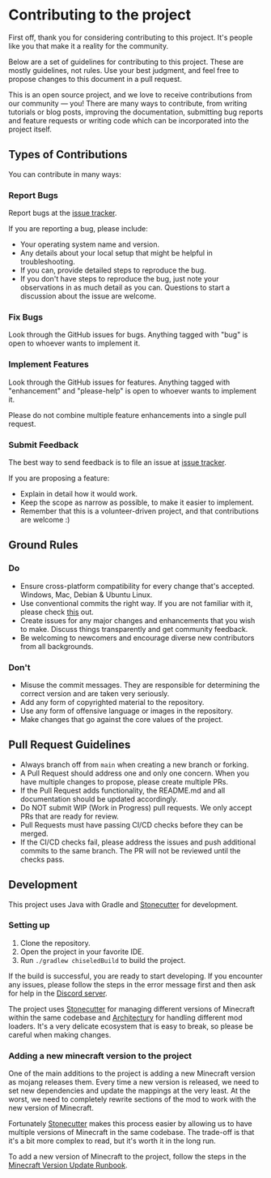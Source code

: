 # Contributing to the project

First off, thank you for considering contributing to this project. 
It's people like you that make it a reality for the community.

Below are a set of guidelines for contributing to this project. 
These are mostly guidelines, not rules. Use your best judgment, and feel free to propose changes to 
this document in a pull request.

This is an open source project, and we love to receive contributions from our community — you! 
There are many ways to contribute, from writing tutorials or blog posts, improving the documentation, 
submitting bug reports and feature requests or writing code which can be incorporated into the project itself.

## Types of Contributions

You can contribute in many ways:

### Report Bugs

Report bugs at the [issue tracker][issues].

If you are reporting a bug, please include:

- Your operating system name and version.
- Any details about your local setup that might be helpful in troubleshooting.
- If you can, provide detailed steps to reproduce the bug.
- If you don't have steps to reproduce the bug, just note your observations in as much detail as you can.
  Questions to start a discussion about the issue are welcome.

### Fix Bugs

Look through the GitHub issues for bugs.
Anything tagged with "bug" is open to whoever wants to implement it.

### Implement Features

Look through the GitHub issues for features.
Anything tagged with "enhancement" and "please-help" is open to whoever wants to implement it.

Please do not combine multiple feature enhancements into a single pull request.

### Submit Feedback

The best way to send feedback is to file an issue at [issue tracker][issues].

If you are proposing a feature:

- Explain in detail how it would work.
- Keep the scope as narrow as possible, to make it easier to implement.
- Remember that this is a volunteer-driven project, and that contributions are welcome :)

## Ground Rules

### Do

* Ensure cross-platform compatibility for every change that's accepted. Windows, Mac, Debian & Ubuntu Linux.
* Use conventional commits the right way. If you are not familiar with it, please check [this](https://www.conventionalcommits.org/en/v1.0.0/) out.
* Create issues for any major changes and enhancements that you wish to make. Discuss things transparently and get community feedback.
* Be welcoming to newcomers and encourage diverse new contributors from all backgrounds.

### Don't

* Misuse the commit messages. They are responsible for determining the correct version and are taken very seriously.
* Add any form of copyrighted material to the repository.
* Use any form of offensive language or images in the repository.
* Make changes that go against the core values of the project.

## Pull Request Guidelines

* Always branch off from `main` when creating a new branch or forking.
* A Pull Request should address one and only one concern. When you have multiple changes to propose, please create multiple PRs.
* If the Pull Request adds functionality, the README.md and all documentation should be updated accordingly.
* Do NOT submit WIP (Work in Progress) pull requests. We only accept PRs that are ready for review. 
* Pull Requests must have passing CI/CD checks before they can be merged. 
* If the CI/CD checks fail, please address the issues and push additional commits to the same branch. The PR will not be reviewed until the checks pass.

## Development

This project uses Java with Gradle and [Stonecutter][stonecutter] for development.

### Setting up

1. Clone the repository.
2. Open the project in your favorite IDE.
3. Run `./gradlew chiseledBuild` to build the project.

If the build is successful, you are ready to start developing. 
If you encounter any issues, please follow the steps in the error message first and then ask for help in the [Discord server][discord].

The project uses [Stonecutter][stonecutter] for managing different versions of Minecraft within the same codebase and
[Architectury][architectury] for handling different mod loaders. It's a very delicate ecosystem that is easy to break,
so please be careful when making changes.

### Adding a new minecraft version to the project

One of the main additions to the project is adding a new Minecraft version as mojang releases them.
Every time a new version is released, we need to set new dependencies and update the mappings at the very least.
At the worst, we need to completely rewrite sections of the mod to work with the new version of Minecraft.

Fortunately [Stonecutter][stonecutter] makes this process easier by allowing us to have multiple versions of Minecraft in the same codebase.
The trade-off is that it's a bit more complex to read, but it's worth it in the long run.

To add a new version of Minecraft to the project, follow the steps in the [Minecraft Version Update Runbook](/docs/minecraft-version-update-runbook.md).

[issues]: https://github.com/meza/disable-christmas-chests/issues
[stonecutter]: https://stonecutter.kikugie.dev/
[discord]: https://discord.gg/dvg3tcQCPW
[architectury]: https://docs.architectury.dev/
